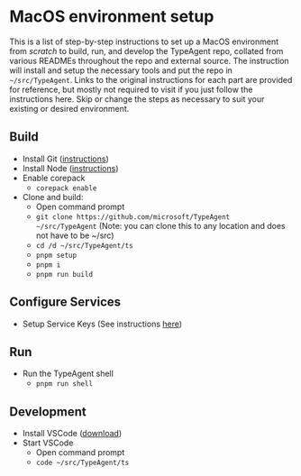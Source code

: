 # MacOS environment setup

This is a list of step-by-step instructions to set up a MacOS environment from _scratch_ to build, run, and develop the TypeAgent repo, collated from various READMEs throughout the repo and external source. The instruction will install and setup the necessary tools and put the repo in `~/src/TypeAgent`. Links to the original instructions for each part are provided for reference, but mostly not required to visit if you just follow the instructions here. Skip or change the steps as necessary to suit your existing or desired environment.

## Build

- Install Git ([instructions](https://git-scm.com/downloads/mac))
- Install Node ([instructions](https://nodejs.org/en/download))
- Enable corepack
  - `corepack enable`
- Clone and build:
  - Open command prompt
  - `git clone https://github.com/microsoft/TypeAgent ~/src/TypeAgent` (Note: you can clone this to any location and does not have to be ~/src)
  - `cd /d ~/src/TypeAgent/ts`
  - `pnpm setup`
  - `pnpm i`
  - `pnpm run build`

## Configure Services

- Setup Service Keys (See instructions [here](./../../ts/README.md#service-keys))

## Run

- Run the TypeAgent shell
  - `pnpm run shell`

## Development

- Install VSCode ([download](https://code.visualstudio.com/download))
- Start VSCode
  - Open command prompt
  - `code ~/src/TypeAgent/ts`
